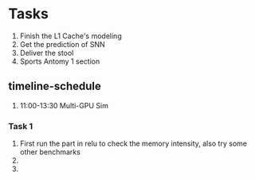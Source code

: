 # Tasks
1. Finish the L1 Cache's modeling
2. Get the prediction of SNN
3. Deliver the stool
4. Sports Antomy 1 section

## timeline-schedule
1. 11:00-13:30 Multi-GPU Sim



### Task 1
1. First run the part in relu to check the memory intensity, also try some other benchmarks
2. 
3. 